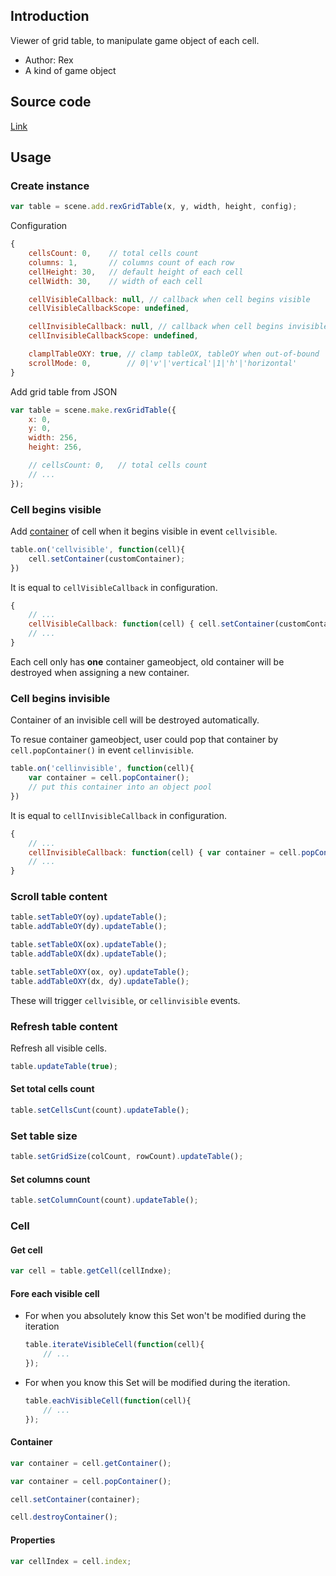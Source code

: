 ## Introduction

Viewer of grid table, to manipulate game object of each cell.

- Author: Rex
- A kind of game object

## Source code

[Link](https://github.com/rexrainbow/phaser3-rex-notes/blob/master/plugins/gridtable/GridTablePlugin.js)

## Usage

### Create instance

```javascript
var table = scene.add.rexGridTable(x, y, width, height, config);
```

Configuration

```javascript
{
    cellsCount: 0,    // total cells count
    columns: 1,       // columns count of each row
    cellHeight: 30,   // default height of each cell
    cellWidth: 30,    // width of each cell

    cellVisibleCallback: null, // callback when cell begins visible
    cellVisibleCallbackScope: undefined,

    cellInvisibleCallback: null, // callback when cell begins invisible
    cellInvisibleCallbackScope: undefined,

    clamplTableOXY: true, // clamp tableOX, tableOY when out-of-bound
    scrollMode: 0,        // 0|'v'|'vertical'|1|'h'|'horizontal'
}
```

Add grid table from JSON

```javascript
var table = scene.make.rexGridTable({
    x: 0,
    y: 0,
    width: 256,
    height: 256,

    // cellsCount: 0,   // total cells count
    // ...
});
```

### Cell begins visible

Add [container](container.md) of cell when it begins visible in event `cellvisible`. 

```javascript
table.on('cellvisible', function(cell){
    cell.setContainer(customContainer);
})
```

It is equal to `cellVisibleCallback` in configuration.

```javascript
{
    // ...
    cellVisibleCallback: function(cell) { cell.setContainer(customContainer); },
    // ...
}
```

Each cell only has **one** container gameobject, old container will be destroyed when assigning a new container.

### Cell begins invisible

Container of an invisible cell will be destroyed automatically.

To resue container gameobject, user could pop that container by `cell.popContainer()` in event `cellinvisible`.

```javascript
table.on('cellinvisible', function(cell){
    var container = cell.popContainer();
    // put this container into an object pool
})
```

It is equal to `cellInvisibleCallback` in configuration.

```javascript
{
    // ...
    cellInvisibleCallback: function(cell) { var container = cell.popContainer(); /*... */ },
    // ...
}
```

### Scroll table content

```javascript
table.setTableOY(oy).updateTable();
table.addTableOY(dy).updateTable();
```

```javascript
table.setTableOX(ox).updateTable();
table.addTableOX(dx).updateTable();
```

```javascript
table.setTableOXY(ox, oy).updateTable();
table.addTableOXY(dx, dy).updateTable();
```

These will trigger `cellvisible`, or `cellinvisible` events.

### Refresh table content

Refresh all visible cells.

```javascript
table.updateTable(true);
```

#### Set total cells count

```javascript
table.setCellsCunt(count).updateTable();
```

### Set table size

```javascript
table.setGridSize(colCount, rowCount).updateTable();
```

#### Set columns count

```javascript
table.setColumnCount(count).updateTable();
```

### Cell

#### Get cell

```javascript
var cell = table.getCell(cellIndxe);
```

#### Fore each visible cell

- For when you absolutely know this Set won't be modified during the iteration
    ```javascript
    table.iterateVisibleCell(function(cell){
        // ...
    });
    ```
- For when you know this Set will be modified during the iteration.
    ```javascript
    table.eachVisibleCell(function(cell){
        // ...
    });
    ```

#### Container

```javascript
var container = cell.getContainer();
```

```javascript
var container = cell.popContainer();
```

```javascript
cell.setContainer(container);
```
```javascript
cell.destroyContainer();
```

#### Properties

```javascript
var cellIndex = cell.index;
```